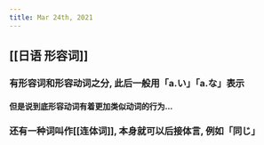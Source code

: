 ```yaml
---
title: Mar 24th, 2021
---
```


## [[日语 形容词]]
### 有形容词和形容动词之分, 此后一般用「a.い」「a.な」表示
#### 但是说到底形容动词有着更加类似动词的行为...
### 还有一种词叫作[[连体词]], 本身就可以后接体言, 例如「同じ」
